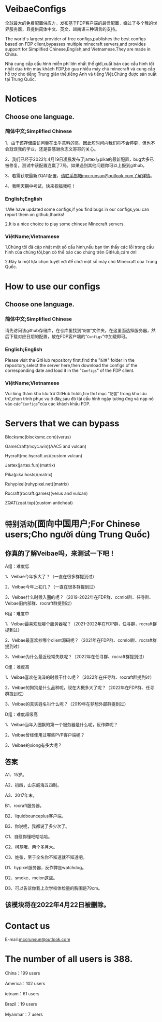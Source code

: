 VeibaeConfigs
=
全球最大的免费配置供应方，发布基于FDP客户端的最佳配置，绕过了多个我的世界服务器，且提供简体中文、英文、越南语三种语言的支持。

The world's largest provider of free configs,publishes the best configs based on FDP client,bypasses multiple minecraft servers,and provides support for Simplified Chinese,English,and Vietnamese.They are made in China.

Nhà cung cấp cấu hình miễn phí lớn nhất thế giới,xuất bản các cấu hình tốt nhất dựa trên máy khách FDP,bỏ qua nhiều máy chủ minecraft và cung cấp hỗ trợ cho tiếng Trung giản thể,tiếng Anh và tiếng Việt.Chúng được sản xuất tại Trung Quốc.

# Notices
## Choose one language.
### 简体中文;Simplified Chinese
1、由于该存储库访问量在出乎意料的高，因此短时间内我们将不会停更，但也不会耽误我的学业，还是要感谢余志文哥哥的关心。

2、我们已经于2022年4月19日凌晨发布了jartex与pika的最新配置，bug大多已被修复，测试中该配置连赢了7局，如果遇到其他问题你可以上报到github。

3、若需获取最新ZQAT配置，请联系邮箱mccrunsun@outlook.com了解详情。

4、我明天期中考试，快来祝福我吧！

### English;English
1.We have updated some configs,if you find bugs in our configs,you can report them on github,thanks!

2.It is a nice choice to play some chinese Minecraft servers.

### ViệtName;Vietnamese
1.Chúng tôi đã cập nhật một số cấu hình,nếu bạn tìm thấy các lỗi trong cấu hình của chúng tôi,bạn có thể báo cáo chúng trên GitHub,cảm ơn!

2.Đây là một lựa chọn tuyệt vời để chơi một số máy chủ Minecraft của Trung Quốc.

# How to use our configs

## Choose one language.

### 简体中文;Simplified Chinese
请先访问该github存储库，在仓库里找到“`配置`”文件夹，在这里面选择服务器，然后下载对应日期的配置，放在FDP客户端的“`Configs`”中加载即可。

### English;English
Please visit the GitHub repository first,find the "`配置`" folder in the repository,select the server here,then download the configs of the corresponding date and load it in the "`Configs`" of the FDP client.

### ViệtName;Vietnamese
Vui lòng thăm kho lưu trữ GitHub trước,tìm thư mục "`配置`" trong kho lưu trữ,chọn trình phục vụ ở đây,sau đó tải cấu hình ngày tương ứng và nạp nó vào các"`Configs`"của các khách khẩu FDP.

# Servers that we can bypass
Blocksmc(blocksmc.com)(verus)

GameCraft(mcyc.win)(AAC5 and vulcan)

Hycraft(mc.hycraft.us)(custom vulcan)

Jartex(jartex.fun)(matrix)

Pika(pika.hosts)(matrix)

Ruhypixel(ruhypixel.net)(matrix)

Rocraft(rocraft.games)(verus and vulcan)

ZQAT(zqat.top)(custom anticheat)

# `特别活动`(面向中国用户;For Chinese users;Cho người dùng Trung Quốc)
## 你真的了解Veibae吗，来测试一下吧！

A组：难度低

1、Veibae今年多大了？（一直在很多群提到过）

2、Veibae今年上初几？（一直在很多群提到过）

3、Veibae什么时候入圈的呢？（2019-2022年在FDP群、ccmlol群、任寻群、Veibae旧内部群、rocraft群提到过）

B组：难度中

1、Veibae最喜欢玩哪个服务器呢？（2021-2022年在FDP群，任寻群，rocraft群提到过）

2、Veibae最喜欢抄哪个client源码呢？（2021年在FDP群、ccmlol群、rocraft群提到过）

3、Veibae为什么最近经常失联呢？（2022年在任寻群、rocraft群提到过）

C组：难度高

1、Veibae喜欢在洗澡的时候干什么呢？（2022年在任寻群、rocraft群提到过）

2、Veibae的狗狗是什么品种呢，现在大概多大了呢？（2022年在FDP群、任寻群提到过）

3、Veibae的真实姓名叫什么呢？（2019年在梦想外部群提到过）

D组：难度超级高

1、Veibae当年入圈飘的第一个服务器是什么呢，反作弊呢？

2、Veibae曾经使用过哪些PVP客户端呢？

3、Veibae的xiong有多大呢？

## 答案

A1、15岁。

A2、初四，山东威海五四制。

A3、2017年末。

B1、rocraft服务器。

B2、liquidbounceplus客户端。

B3、你说呢，我都说了多少次了。

C1、自慰你懂吧哈哈哈。

C2、柯基哦，两个多月大。

C3、姓张，至于全名你不知道就不知道吧。

D1、hypixel服务器，反作弊是watchdog。

D2、smoke、melon这些。

D3、可以告诉你我上次学校体检量的胸围是79cm。

## 该模块将在2022年4月22日被删除。

# Contact us
E-mail:mccrunsun@outlook.com

# The number of all users is 388.
China：199 users

America：102 users

ietnam：61 users

Brazil：19 users

Myanmar：7 users
